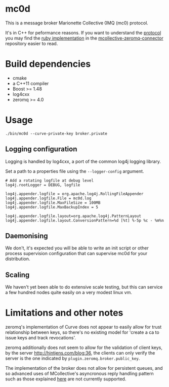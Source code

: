 # mc0d

This is a message broker Marionette Collective 0MQ (mc0) protocol.

It's in C++ for peformance reasons.  If you want to understand the
[protocol][protocol] you may find the [ruby implementation][mc0d.rb] in the
[mcollective-zeromq-connector][connector] repository easier to read.

[protocol]: https://github.com/puppetlabs/mcollective-zeromq-connector/blob/master/PROTOCOL.md
[mc0d.rb]: https://github.com/puppetlabs/mcollective-zeromq-connector/blob/master/scripts/mc0d.rb
[connector]: https://github.com/puppetlabs/mcollective-zeromq-connector/

# Build dependencies

* cmake
* a C++11 compiler
* Boost >= 1.48
* log4cxx
* zeromq >= 4.0

# Usage

    ./bin/mc0d --curve-private-key broker.private

## Logging configuration

Logging is handled by log4cxx, a port of the common log4j logging library.

Set a path to a properties file using the `--logger-config` argument.

```properties
# Add a rotating logfile at debug level
log4j.rootLogger = DEBUG, logfile

log4j.appender.logfile = org.apache.log4j.RollingFileAppender
log4j.appender.logfile.File = mc0d.log
log4j.appender.logfile.MaxFileSize = 100MB
log4j.appender.logfile.MaxBackupIndex = 5

log4j.appender.logfile.layout=org.apache.log4j.PatternLayout
log4j.appender.logfile.layout.ConversionPattern=%d [%t] %-5p %c - %m%n
```

## Daemonising

We don't, it's expected you will be able to write an init script or other
process supervision configuration that can supervise mc0d for your
distribution.

## Scaling

We haven't yet been able to do extensive scale testing, but this can service a
few hundred nodes quite easily on a very modest linux vm.

# Limitations and other notes

zeromq's implementation of Curve does not appear to easily allow for trust
relationship between keys, so there's no existing model for 'create a ca to
issue keys and track revocations'.

zeromq additionally does not seem to allow for the validation of client keys,
by the server http://hintjens.com/blog:36, the clients can only verify the
server is the one indicated by `plugin.zeromq.broker.public_key`.

The implementation of the broker does not allow for persistent queues, and so
advanced uses of MCollective's asyncronous reply handling pattern such as
those explained [here][async_handling] are not currently supported.

[async_handling]: http://www.devco.net/archives/2012/08/19/mcollective-async-result-handling.php
